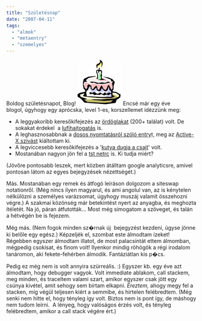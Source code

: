 ```yaml
---
title: "Születésnap"
date: "2007-04-11"
tags: 
  - "almok"
  - "metaentry"
  - "szemelyes"
---
```


Boldog születésnapot, Blog! ![birthday](images/birthday.jpg) Encsé már egy éve blogol, úgyhogy egy aprócska, level 1-es, korszellemet idézzünk meg:

- A leggyakoribb keresőkifejezés az [ördöglakat](https://csokavar.hu/blog/2006/07/18/iroda-lom/) (200+ találat) volt. De sokakat érdekel  a [lufihajtogatás](https://csokavar.hu/tag/lufi/) is.
- A leghasznosabbnak a [dosos nyomtatásról szóló entry](https://csokavar.hu/blog/2006/08/26/zarvanyok/)t, meg az [Active-X szívást](https://csokavar.hu/blog/2006/04/30/activex-szivas/) kiáltottam ki.
- A legviccesebb keresőkifejezés a '[kutya dugja a csajt](https://csokavar.hu/blog/2006/05/25/padon/)' volt.
- Mostanában nagyon jön fel a [tst netrc](https://csokavar.hu/blog/2007/03/18/hekker-kezikonyv/) is. Ki tudja miért?

(Jövőre pontosabb leszek, mert közben átálltam google analyticsre, amivel pontosan látom az egyes bejegyzések nézettségét.)

Más. Mostanában egy remek és átfogó leíráson dolgozom a siteswap notationről. (Még nincs ilyen magyarul, és ami angolul van, az is kénytelen nélkülözni a személyes varázsomat, úgyhogy muszáj valamit összehozni végre.) A szakmai közönség már betekintést nyert az anyagba, és meghozta ítéletét. Na jó, páran átfutották... Most még simogatom a szöveget, és talán a hétvégén be is fejezem.

Még más. (Nem fogok minden sz�rnak új  bejegyzést kezdeni, úgyse jönne ki belőle egy egész.) Képzeljék el, szombat este álmodtam ízeket! Régebben egyszer álmodtam illatot, de most palacsintát ettem álmomban, mégpedig csokisat, és finom volt! Ilyenkor mindig röhögök a régi irodalom tanáromon, aki fekete-fehérben álmodik. Fantáziátlan kis p�cs.

Pedig ez még nem is volt annyira szürreális. :) Egyszer kb. egy éve azt álmodtam, hogy debugger vagyok. Volt immediate ablakom, call stackem, meg minden, és traceltem valami szart, amikor egyszer csak jött egy csúnya kivétel, amit sehogy sem bírtam elkapni. _Éreztem,_ ahogy megy fel a stacken, míg végül teljesen kiért a semmibe, és hirtelen felébredtem. (Még senki nem hitte el, hogy tényleg így volt. Biztos nem is pont így, de máshogy nem tudom leírni.  A lényeg, hogy valóságos érzés volt, és tényleg felébredtem, amikor a call stack végére ért.)
